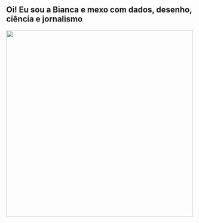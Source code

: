 ## Oi! Eu sou a Bianca e mexo com dados, desenho, ciência e jornalismo


<img align="center" width="500" height="500" src="https://media.giphy.com/media/LWJ7cKyiWPCnVyuAhT/giphy.gif">

